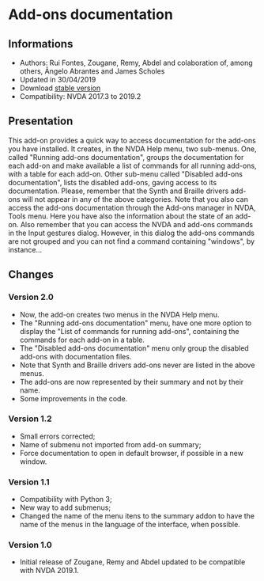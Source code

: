 ﻿
# Add-ons documentation #

## Informations ##
* Authors: Rui Fontes, Zougane, Remy, Abdel and colaboration of, among others, Ângelo Abrantes and James Scholes
* Updated in 30/04/2019
* Download [stable version][1]
* Compatibility: NVDA 2017.3 to 2019.2

## Presentation ##
This add-on provides a quick way to access documentation for the add-ons you have installed.
It creates, in the NVDA Help menu, two  sub-menus.
One, called "Running add-ons documentation", groups the documentation for each add-on and make available  a list of commands for all running add-ons, with a table for each add-on.
Other sub-menu called "Disabled add-ons documentation",  lists the disabled add-ons, gaving access to its documentation.
Please, remember that the Synth and Braille drivers add-ons will not appear in any of the above categories.
Note that you also can access the add-ons documentation through the Add-ons manager in NVDA, Tools menu. Here you have also the information about the state of an add-on.
Also remember that you can access the NVDA and add-ons commands in the Input gestures dialog. However, in this dialog the add-ons commands are not grouped and you can not find a command containing "windows", by instance...

## Changes ##

### Version 2.0 ###
* Now, the add-on creates two menus in the NVDA Help menu.
* The "Running add-ons documentation" menu, have one more option to display the "List of commands for running add-ons", containing the commands for each add-on in a table.
* The "Disabled add-ons documentation" menu only group the disabled add-ons with documentation files.
* Note that Synth and Braille drivers add-ons never are listed in the above menus.
* The add-ons are now represented by their summary and not by their name.
* Some improvements in the code.

### Version 1.2 ###
* Small errors corrected;
* Name of submenu not imported from add-on summary;
* Force documentation to open in default browser, if possible in a new window.

### Version 1.1 ###
* Compatibility with Python 3;
* New way to add submenus;
* Changed the name of the menu itens to the summary addon to have the name of the menus in the language of the interface, when possible.

### Version 1.0 ###
* Initial release of Zougane, Remy and Abdel updated to be compatible with NVDA 2019.1.

[1]: https://github.com/ruifontes/addonsHelp/releases/download/2.0/addonsHelp-2.0.nvda-addon
